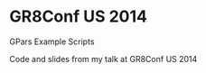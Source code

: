 GR8Conf US 2014
=============

GPars Example Scripts


Code and slides from my talk at GR8Conf US 2014
